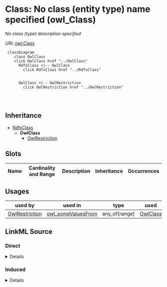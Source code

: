 

# Class: No class (entity type) name specified (owl_Class)


_No class (type) description specified_







URI: [owl:Class](http://www.w3.org/2002/07/owl#Class)






```mermaid
 classDiagram
    class OwlClass
    click OwlClass href "../OwlClass"
      RdfsClass <|-- OwlClass
        click RdfsClass href "../RdfsClass"
      

      OwlClass <|-- OwlRestriction
        click OwlRestriction href "../OwlRestriction"
      
      
      
```





## Inheritance
* [RdfsClass](../classes/RdfsClass.md)
    * **OwlClass**
        * [OwlRestriction](../classes/OwlRestriction.md)



## Slots

| Name | Cardinality and Range | Description | Inheritance | Occurrences |
| ---  | --- | --- | --- | --- |





## Usages

| used by | used in | type | used |
| ---  | --- | --- | --- |
| [OwlRestriction](../classes/OwlRestriction.md) | [owl_someValuesFrom](../slots/owl_someValuesFrom.md) | any_of[range] | [OwlClass](../classes/OwlClass.md) |











## LinkML Source

<!-- TODO: investigate https://stackoverflow.com/questions/37606292/how-to-create-tabbed-code-blocks-in-mkdocs-or-sphinx -->

### Direct

<details>

```yaml
name: owl_Class
conforms_to: No schema conformance document specified
description: No class (type) description specified
title: No class (entity type) name specified
from_schema: fio-kg
rank: 1000
is_a: rdfs_Class
class_uri: owl:Class

```
</details>

### Induced

<details>

```yaml
name: owl_Class
conforms_to: No schema conformance document specified
description: No class (type) description specified
title: No class (entity type) name specified
from_schema: fio-kg
rank: 1000
is_a: rdfs_Class
class_uri: owl:Class

```
</details>